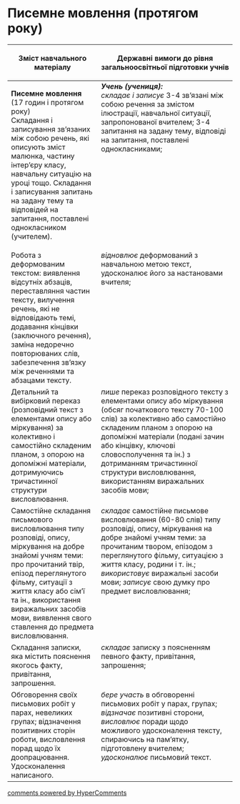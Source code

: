 <div id="hypercomments_widget" class="js-hypercomments-widget invisible"></div>

# Писемне мовлення (протягом року)

<table>
<thead>
  <tr>
    <th width="40%" align="center"><p>Зміст навчального матеріалу</p></td>
    <th width="60%" align="center"><p>Державні вимоги до рівня загальноосвітньої підготовки учнів</p></td>
  </tr>
</thead>
<tbody>
  <tr>
    <td width="40%" style="vertical-align:top !important;">
    <p><b>Писемне мовлення</b> (17 годин  і протягом року)<br>
Складання і записування зв’язаних між собою речень, які описують зміст малюнка, частину інтер’єру класу, навчальну ситуацію на уроці тощо. Складання і записування запитань на задану тему та відповідей на запитання, поставлені однокласником (учителем).</td>
    <td width="60%" style="vertical-align:top !important;">
<i><b>Учень (учениця):</b></i><br>
<i>складає і записує</i> 3-4 зв’язані між собою речення за змістом ілюстрації, навчальної ситуації, запропонованої вчителем; 3-4 запитання на задану тему, відповіді на запитання, поставлені однокласниками;<br></td>
  </tr>
  <tr>
    <td width="40%" style="vertical-align:top !important;">
Робота з деформованим текстом: виявлення відсутніх абзаців, переставляння частин тексту, вилучення речень, які не відповідають темі, додавання кінцівки (заключного речення), заміна недоречно повторюваних слів, забезпечення зв’язку між реченнями та абзацами тексту.</td>
    <td width="60%" style="vertical-align:top !important;">
<i>відновлює</i> деформований з навчальною метою текст, удосконалює його за настановами вчителя;</td>
  </tr>
  <tr>
    <td width="40%" style="vertical-align:top !important;">
Детальний та вибірковий переказ (розповідний текст з елементами опису або міркування) за колективно і самостійно складеним планом, з опорою на допоміжні матеріали, дотримуючись тричастинної структури висловлювання. </td>
    <td width="60%" style="vertical-align:top !important;">
<i>пише</i> переказ розповідного тексту з елементами опису або міркування (обсяг початкового тексту 70-100 слів) за колективно або самостійно складеним планом з опорою на допоміжні матеріали (подані зачин або кінцівку, ключові словосполучення та ін.) з дотриманням тричастинної структури висловлювання, використанням виражальних засобів мови;</td>
  </tr>
  <tr>
    <td width="40%" style="vertical-align:top !important;">
Самостійне складання письмового висловлювання типу розповіді, опису, міркування на добре знайомі учням теми: про прочитаний твір, епізод переглянутого фільму, ситуації з життя класу або сім’ї та ін., використання виражальних засобів мови, виявлення свого ставлення до предмета висловлювання. </td>
    <td width="60%" style="vertical-align:top !important;">
<i>складає</i> самостійне письмове висловлювання (60-80 слів) типу розповіді, опису, міркування на добре знайомі учням теми: за прочитаним твором, епізодом з переглянутого фільму, ситуацією з життя класу, родини і т. ін.; <i>використовує</i> виражальні засоби мови; <i>записує</i> свою думку про предмет висловлювання;</td>
  </tr>
  <tr>
    <td width="40%" style="vertical-align:top !important;">
Складання записки, яка містить пояснення якогось факту, привітання, запрошення. </td>
    <td width="60%" style="vertical-align:top !important;">
<i>складає</i> записку з поясненням певного факту, привітання, запрошення;<br></td>
  </tr>
  <tr>
    <td width="40%" style="vertical-align:top !important;">
Обговорення своїх письмових робіт у парах, невеликих групах; відзначення позитивних сторін роботи, висловлення порад щодо їх доопрацювання. Удосконалення написаного.</td>
    <td width="60%" style="vertical-align:top !important;">
<i>бере участь</i> в обговоренні письмових робіт у парах, групах; <i>відзначає</i> позитивні сторони, <i>висловлює</i> поради щодо можливого удосконалення тексту, спираючись на пам’ятку, підготовлену вчителем; <i>удосконалює</i> письмовий текст.</td>
  </tr>
</tbody>
</table>

<div class="js-hypercomments-container">
<a href="http://hypercomments.com" class="hc-link" title="comments widget">comments powered by HyperComments</a>
</div>